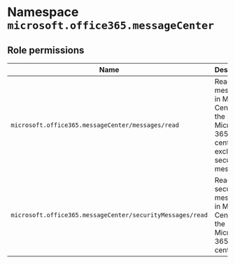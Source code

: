 # Namespace `microsoft.office365.messageCenter`
## Role permissions
|Name|Description|Privileged|
|-|-|-|
|`microsoft.office365.messageCenter/messages/read`|Read messages in Message Center in the Microsoft 365 admin center, excluding security messages|False|
|`microsoft.office365.messageCenter/securityMessages/read`|Read security messages in Message Center in the Microsoft 365 admin center|False|
